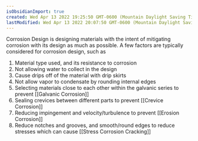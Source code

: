```yaml
---
isObsidianImport: true
created: Wed Apr 13 2022 19:25:50 GMT-0600 (Mountain Daylight Saving Time)
lastModified: Wed Apr 13 2022 20:07:50 GMT-0600 (Mountain Daylight Saving Time)
---
```

Corrosion Design is designing materials with the intent of mitigating corrosion with its design as much as possible. A few factors are typically considered for corrosion design, such as
1. Material type used, and its resistance to corrosion
2. Not allowing water to collect in the design
3. Cause drips off of the material with drip skirts
4. Not allow vapor to condensate by rounding internal edges
5. Selecting materials close to each other within the galvanic series to prevent [[Galvanic Corrosion]]
6. Sealing crevices between different parts to prevent [[Crevice Corrosion]]
7. Reducing impingement and velocity/turbulence to prevent [[Erosion Corrosion]]
8. Reduce notches and grooves, and smooth/round edges to reduce stresses which can cause [[Stress Corrosion Cracking]]